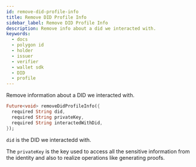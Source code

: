 ```yaml
---
id: remove-did-profile-info
title: Remove DID Profile Info
sidebar_label: Remove DID Profile Info
description: Remove info about a did we interacted with.
keywords:
  - docs
  - polygon id
  - holder
  - issuer
  - verifier
  - wallet sdk
  - DID
  - profile
---
```


Remove information about a DID we interacted with. 

```dart
Future<void> removeDidProfileInfo({
  required String did,
  required String privateKey,
  required String interactedWithDid,
});
```

`did` is the DID we interactedd with.

The `privateKey` is the key used to access all the sensitive information from the identity and also to realize operations like generating proofs.